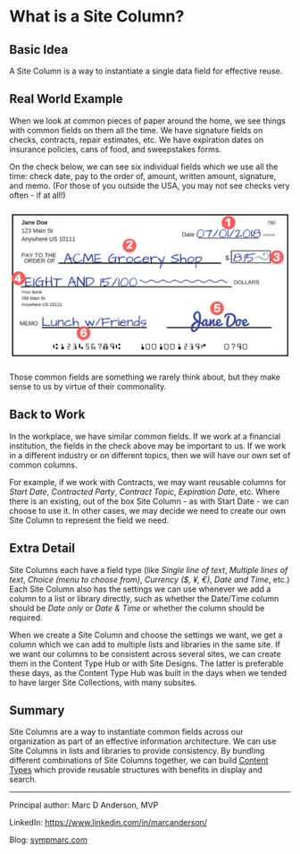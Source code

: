# What is a Site Column?

## Basic Idea

A Site Column is a way to instantiate a single data field for effective reuse.

## Real World Example

When we look at common pieces of paper around the home, we see things with common fields on them all the time. We have signature fields on checks, contracts, repair estimates, etc. We have expiration dates on insurance policies, cans of food, and sweepstakes forms.

On the check below, we can see six individual fields which we use all the time: check date, pay to the order of, amount, written amount, signature, and memo. (For those of you outside the USA, you may not see checks very often - if at all!)

![Sample completed check](../../images/what-is-site-column/SampleCompletedCheck.png)

Those common fields are something we rarely think about, but they make sense to us by virtue of their commonality.

## Back to Work

In the workplace, we have similar common fields. If we work at a financial institution, the fields in the check above may be important to us. If we work in a different industry or on different topics, then we will have our own set of common columns. 

For example, if we work with Contracts, we may want reusable columns for *Start Date*, *Contracted Party*, *Contract Topic*, *Expiration Date*, etc. Where there is an existing, out of the box Site Column - as with Start Date - we can choose to use it. In other cases, we may decide we need to create our own Site Column to represent the field we need.

## Extra Detail

Site Columns each have a field type (like *Single line of text*, *Multiple lines of text*, *Choice (menu to choose from)*, *Currency ($, ¥, €)*, *Date and Time*, etc.) Each Site Column also has the settings we can use whenever we add a column to a list or library directly, such as whether the Date/Time column should be *Date only* or *Date & Time* or whether the column should be required.

When we create a Site Column and choose the settings we want, we get a column which we can add to multiple lists and libraries in the same site. If we want our columns to be consistent across several sites, we can create them in the Content Type Hub or with Site Designs. The latter is preferable these days, as the Content Type Hub was built in the days when we tended to have larger Site Collections, with many subsites.

## Summary

Site Columns are a way to instantiate common fields across our organization as part of an effective information architecture. We can use Site Columns in lists and libraries to provide consistency. By bundling different combinations of Site Columns together, we can build [Content Types](what-is-content-type.md) which provide reusable structures with benefits in display and search.

---

Principal author: Marc D Anderson, MVP

LinkedIn: https://www.linkedin.com/in/marcanderson/

Blog: [sympmarc.com](http://sympmarc.com)
